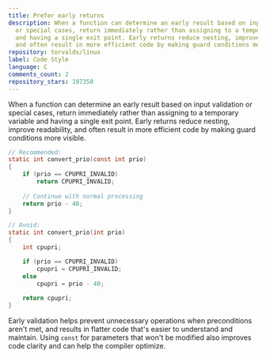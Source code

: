 ```yaml
---
title: Prefer early returns
description: When a function can determine an early result based on input validation
  or special cases, return immediately rather than assigning to a temporary variable
  and having a single exit point. Early returns reduce nesting, improve readability,
  and often result in more efficient code by making guard conditions more visible.
repository: torvalds/linux
label: Code Style
language: C
comments_count: 2
repository_stars: 197350
---
```


When a function can determine an early result based on input validation or special cases, return immediately rather than assigning to a temporary variable and having a single exit point. Early returns reduce nesting, improve readability, and often result in more efficient code by making guard conditions more visible.

```c
// Recommended:
static int convert_prio(const int prio)
{
    if (prio == CPUPRI_INVALID)
        return CPUPRI_INVALID;
    
    // Continue with normal processing
    return prio - 40;
}

// Avoid:
static int convert_prio(int prio)
{
    int cpupri;

    if (prio == CPUPRI_INVALID)
        cpupri = CPUPRI_INVALID;
    else
        cpupri = prio - 40;
        
    return cpupri;
}
```

Early validation helps prevent unnecessary operations when preconditions aren't met, and results in flatter code that's easier to understand and maintain. Using `const` for parameters that won't be modified also improves code clarity and can help the compiler optimize.
